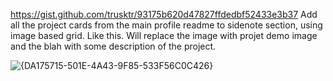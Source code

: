 https://gist.github.com/trusktr/93175b620d47827ffdedbf52433e3b37
Add all the project cards from the main profile readme to sidenote section, using image based grid. Like this. Will replace the image with projet demo image and the blah with 
some description of the project.

![{DA175715-501E-4A43-9F85-533F56C0C426}](https://user-images.githubusercontent.com/54326088/126347813-ea96f927-5985-42d1-8005-31a41a13679b.png)

